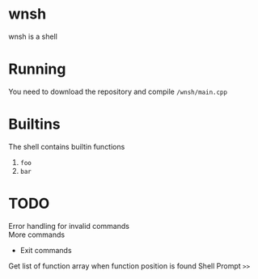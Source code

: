# wnsh
wnsh is a shell

# Running
You need to download the repository and compile `/wnsh/main.cpp`

# Builtins

The shell contains builtin functions
1. `foo`
2. `bar`

# TODO

Error handling for invalid commands <br>
More commands
  - Exit commands

Get list of function array when function position is found
Shell Prompt `>>`
